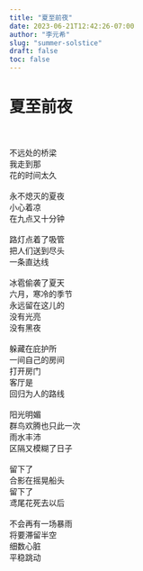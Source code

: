 ```yaml
---
title: "夏至前夜"
date: 2023-06-21T12:42:26-07:00
author: "李元希"
slug: "summer-solstice"
draft: false
toc: false
---
```


# 夏至前夜

<br />
<br />
不远处的桥梁<br>
我走到那<br>
花的时间太久
<br />
<br />
永不熄灭的夏夜<br>
小心着凉<br>
在九点又十分钟
<br />
<br />
路灯点着了吸管<br>
把人们送到尽头<br>
一条直达线
<br />
<br />
冰雹偷袭了夏天<br>
六月，寒冷的季节<br>
永远留在这儿的<br>
没有光亮<br>
没有黑夜
<br />
<br />
躲藏在庇护所<br>
一间自己的房间<br>
打开房门<br>
客厅是<br>
回归为人的路线
<br />
<br />
阳光明媚<br>
群鸟欢腾也只此一次<br>
雨水丰沛<br>
区隔又模糊了日子
<br />
<br />
留下了<br>
合影在摇晃船头<br>
留下了<br>
鸢尾花死去以后
<br />
<br />
不会再有一场暴雨<br>
将要滞留半空<br>
细数心脏<br>
平稳跳动
<br />
<br />